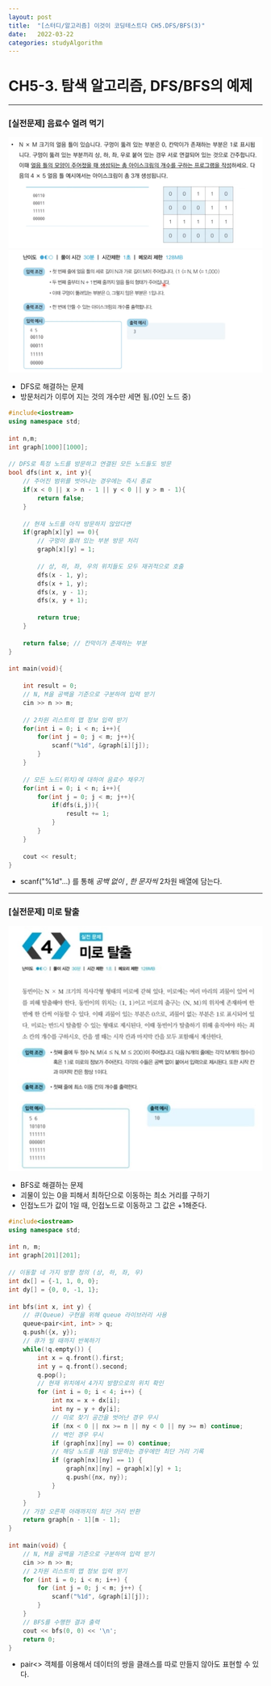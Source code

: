 ```yaml
---
layout: post
title:  "[스터디/알고리즘] 이것이 코딩테스트다 CH5.DFS/BFS(3)"
date:   2022-03-22
categories: studyAlgorithm
---
```


# CH5-3. 탐색 알고리즘, DFS/BFS의 예제

---

### [실전문제] 음료수 얼려 먹기
 ![음료수 얼려 먹기 문제 이미지](/public/img/studyAlgorithm/DFS_Q1.png)
 ![음료수 얼려 먹기 문제 이미지](/public/img/studyAlgorithm/DFS_Q1(2).png)

- DFS로 해결하는 문제
- 방문처리가 이루어 지는 것의 개수만 세면 됨.(0인 노드 중)

```c++
#include<iostream>
using namespace std;

int n,m;
int graph[1000][1000];
	
// DFS로 특정 노드를 방문하고 연결된 모든 노드들도 방문
bool dfs(int x, int y){
	// 주어진 범위를 벗어나는 경우에는 즉시 종료
	if(x < 0 || x > n - 1 || y < 0 || y > m - 1){
		return false;
	}
	
	// 현재 노드를 아직 방문하지 않았다면
	if(graph[x][y] == 0){
		// 구멍이 뚫려 있는 부분 방문 처리  
		graph[x][y] = 1;
		
		// 상, 하, 좌, 우의 위치들도 모두 재귀적으로 호출  
		dfs(x - 1, y); 
		dfs(x + 1, y); 
		dfs(x, y - 1); 
		dfs(x, y + 1); 
		
		return true; 
	}
	
	return false; // 칸막이가 존재하는 부분  
}

int main(void){
	
	int result = 0;
	// N, M을 공백을 기준으로 구분하여 입력 받기
	cin >> n >> m;	
	
	// 2차원 리스트의 맵 정보 입력 받기
	for(int i = 0; i < n; i++){
		for(int j = 0; j < m; j++){
			scanf("%1d", &graph[i][j]);
		}
	}
	
	// 모든 노드(위치)에 대하여 음료수 채우기
	for(int i = 0; i < n; i++){
		for(int j = 0; j < m; j++){
			if(dfs(i,j)){
				result += 1;
			}
		}
	}
	
	cout << result;
}

```

- scanf("%1d"...) 를 통해 *공백 없이* , *한 문자씩* 2차원 배열에 담는다.

---

### [실전문제] 미로 탈출
 ![미로탈출 문제 이미지](/public/img/studyAlgorithm/BFS_Q2.png)

- BFS로 해결하는 문제
- 괴물이 있는 0을 피해서 최하단으로 이동하는 최소 거리를 구하기
- 인접노드가 값이 1일 때, 인접노드로 이동하고 그 값은 +1해준다.

```c++
#include<iostream>
using namespace std;

int n, m;
int graph[201][201];

// 이동할 네 가지 방향 정의 (상, 하, 좌, 우) 
int dx[] = {-1, 1, 0, 0};
int dy[] = {0, 0, -1, 1};

int bfs(int x, int y) {
    // 큐(Queue) 구현을 위해 queue 라이브러리 사용 
    queue<pair<int, int> > q;
    q.push({x, y});
    // 큐가 빌 때까지 반복하기 
    while(!q.empty()) {
        int x = q.front().first;
        int y = q.front().second;
        q.pop();
        // 현재 위치에서 4가지 방향으로의 위치 확인
        for (int i = 0; i < 4; i++) {
            int nx = x + dx[i];
            int ny = y + dy[i];
            // 미로 찾기 공간을 벗어난 경우 무시
            if (nx < 0 || nx >= n || ny < 0 || ny >= m) continue;
            // 벽인 경우 무시
            if (graph[nx][ny] == 0) continue;
            // 해당 노드를 처음 방문하는 경우에만 최단 거리 기록
            if (graph[nx][ny] == 1) {
                graph[nx][ny] = graph[x][y] + 1;
                q.push({nx, ny});
            } 
        } 
    }
    // 가장 오른쪽 아래까지의 최단 거리 반환
    return graph[n - 1][m - 1];
}

int main(void) {
    // N, M을 공백을 기준으로 구분하여 입력 받기
    cin >> n >> m;
    // 2차원 리스트의 맵 정보 입력 받기
    for (int i = 0; i < n; i++) {
        for (int j = 0; j < m; j++) {
            scanf("%1d", &graph[i][j]);
        }
    }
    // BFS를 수행한 결과 출력
    cout << bfs(0, 0) << '\n';
    return 0;
}

```

- pair<> 객체를 이용해서 데이터의 쌍을 클래스를 따로 만들지 않아도 표현할 수 있다.
